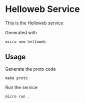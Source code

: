 # Helloweb Service

This is the Helloweb service

Generated with

```
micro new helloweb
```

## Usage

Generate the proto code

```
make proto
```

Run the service

```
micro run .
```